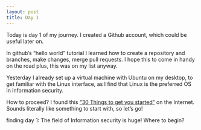 ```yaml
---
layout: post
title: Day 1
---
```


Today is day 1 of my journey. I created a Github account, which could be useful later on.

In github’s “hello world” tutorial I learned how to create a repository and branches, make changes, merge pull requests. I hope this to come in handy on the road plus, this was on my list anyway.

Yesterday I already set up a virtual machine with Ubuntu on my desktop, to get familiar with the Linux interface, as I find that Linux is the preferred OS in information security.

How to proceed? I found this [“30 Things to get you started”](https://www.blackhillsinfosec.com/30-things-to-get-you-started/) on the Internet. Sounds literally like something to start with, so let’s go!

finding day 1: The field of Information security is huge! Where to begin?
